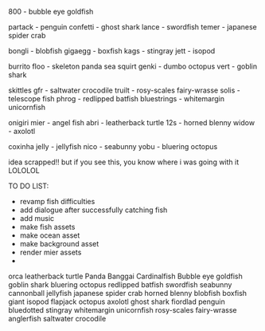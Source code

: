 800 - bubble eye goldfish

partack - penguin
confetti - ghost shark
lance - swordfish
temer - japanese spider crab

bongli - blobfish
gigaegg - boxfish
kags - stingray
jett - isopod

burrito
floo - skeleton panda sea squirt
genki - dumbo octopus
vert - goblin shark

skittles
gfr - saltwater crocodile
truilt - rosy-scales fairy-wrasse
solis - telescope fish
phrog - redlipped batfish
bluestrings - whitemargin unicornfish

onigiri
mier - angel fish
abri - leatherback turtle
12s - horned blenny
widow - axolotl

coxinha
jelly - jellyfish
nico - seabunny
yobu - bluering octopus

idea scrapped!! but if you see this, you know where i was going with it LOLOLOL

TO DO LIST:

- revamp fish difficulties
- add dialogue after successfully catching fish
- add music
- make fish assets
- make ocean asset
- make background asset
- render mier assets
-

orca
leatherback turtle
Panda Banggai Cardinalfish
Bubble eye goldfish
goblin shark
bluering octopus
redlipped batfish
swordfish
seabunny
cannonball jellyfish
japanese spider crab
horned blenny
blobfish
boxfish
giant isopod
flapjack octopus
axolotl
ghost shark
fiordlad penguin
bluedotted stingray
whitemargin unicornfish
rosy-scales fairy-wrasse
anglerfish
saltwater crocodile
